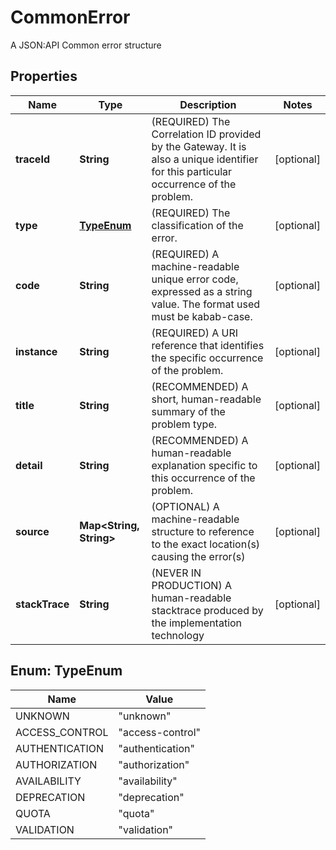

# CommonError

A JSON:API Common error structure

## Properties

| Name | Type | Description | Notes |
|------------ | ------------- | ------------- | -------------|
|**traceId** | **String** | (REQUIRED) The Correlation ID provided by the Gateway. It is also a unique identifier for this particular occurrence of the problem. |  [optional] |
|**type** | [**TypeEnum**](#TypeEnum) | (REQUIRED) The classification of the error. |  [optional] |
|**code** | **String** | (REQUIRED) A machine-readable unique error code, expressed as a string value. The format used must be kabab-case. |  [optional] |
|**instance** | **String** | (REQUIRED) A URI reference that identifies the specific occurrence of the problem. |  [optional] |
|**title** | **String** | (RECOMMENDED) A short, human-readable summary of the problem type. |  [optional] |
|**detail** | **String** | (RECOMMENDED) A human-readable explanation specific to this occurrence of the problem. |  [optional] |
|**source** | **Map&lt;String, String&gt;** | (OPTIONAL) A machine-readable structure to reference to the exact location(s) causing the error(s) |  [optional] |
|**stackTrace** | **String** | (NEVER IN PRODUCTION) A human-readable stacktrace produced by the implementation technology |  [optional] |



## Enum: TypeEnum

| Name | Value |
|---- | -----|
| UNKNOWN | &quot;unknown&quot; |
| ACCESS_CONTROL | &quot;access-control&quot; |
| AUTHENTICATION | &quot;authentication&quot; |
| AUTHORIZATION | &quot;authorization&quot; |
| AVAILABILITY | &quot;availability&quot; |
| DEPRECATION | &quot;deprecation&quot; |
| QUOTA | &quot;quota&quot; |
| VALIDATION | &quot;validation&quot; |



